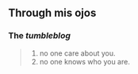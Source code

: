 ## Through mis ojos
### The _tumbleblog_

> 1. no one care about you.
> 2. no one knows who you are.
